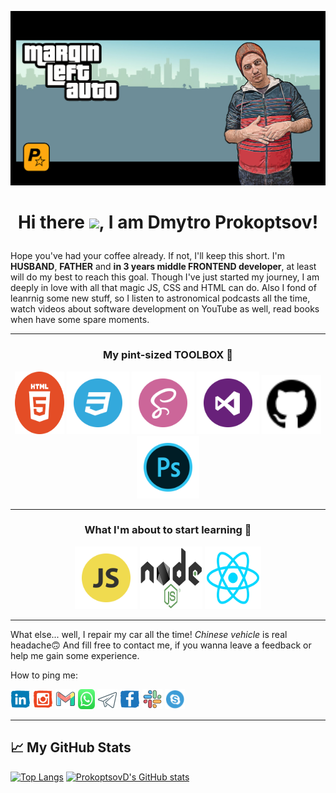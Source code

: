 ![](banner.jpg)

# <p align="center">Hi there <img src="https://raw.githubusercontent.com/MartinHeinz/MartinHeinz/master/wave.gif" width="30px">, I am Dmytro Prokoptsov!</p>

Hope you've had your coffee already. If not, I'll keep this short. I'm **HUSBAND**, **FATHER** and **in 3 years middle FRONTEND developer**, at least will do my best to reach this goal. Though I've just started my journey, I am deeply in love with all that magic JS, CSS and HTML can do. Also I fond of leanrnig some new stuff, so I listen to astronomical podcasts all the time, watch videos about software development on YouTube as well, read books when have some spare moments.


---
### <p align="center">My pint-sized TOOLBOX 🧰</p>

<p align="center"><img src="./icons/html5.svg" alt="" width="79px" height="100px"> <img src="./icons/css3.svg" alt="" width="100px" height="100px"> <img src="./icons/sass.svg" alt="" width="100px" height="100px"> <img src="./icons/vscode.svg" alt="" width="100px" height="100px"> <img src="./icons/github.svg" alt="" width="95px" height="95px"> <img src="./icons/photoshop.svg" alt="" width="100px" height="100px"></p>


---
### <p align="center">What I'm about to start learning :brain:</p>
<p align="center"><img src="./icons/javascript.svg" alt="" width="100px" height="100px"> <img src="./icons/nodejs.svg" alt="" width="100px" height="100px"> <img src="./icons/react.svg" alt="" width="90px" height="100px"></p>


---
What else... well, I repair my car all the time! *Chinese vehicle* is real headache:upside_down_face:  And fill free to contact me, if you wanna leave a feedback or help me gain some experience.


How to ping me:


[<img src="./icons/linckedin.svg" alt="" width="32px" height="32px">](https://linkedin.com/)
[<img src="./icons/instagram.svg" alt="" width="32px" height="32px">](https://www.instagram.com/dmitry.prokoptsov/)
[<img src="./icons/gmail.svg" alt="" width="32px" height="32px">](mailto:dimka.prokoptsov@gmail.com)
[<img src="./icons/whatsapp.svg" alt="" width="27px" height="32px">](https://wa.me/+380663486409)
[<img src="./icons/telegram-alt.svg" alt="" width="32px" height="32px">](https://t.me/dima_prokoptsov)
[<img src="./icons/facebook.svg" alt="" width="32px" height="32px">](https://www.facebook.com/dima.prokoptsov.9)
[<img src="./icons/slack.svg" alt="" width="32px" height="32px">](https://htmlcsson46.slack.com/team/U02KMURG9V1)
[<img src="./icons/skype.svg" alt="" width="32px" height="32px">](https://join.skype.com/invite/CE3zgNpn32Hf)


---
## &#x1f4c8; My GitHub Stats
[![Top Langs](https://github-readme-stats.vercel.app/api/top-langs/?username=ProkoptsovD&hide=java,css&theme=noctis_minimus)](https://github.com/anuraghazra/github-readme-stats) [![ProkoptsovD's GitHub stats](https://github-readme-stats.vercel.app/api?username=ProkoptsovD&show_icons=true&theme=noctis_minimus&hide=contribs,prs)](https://github.com/anuraghazra/github-readme-stats)




